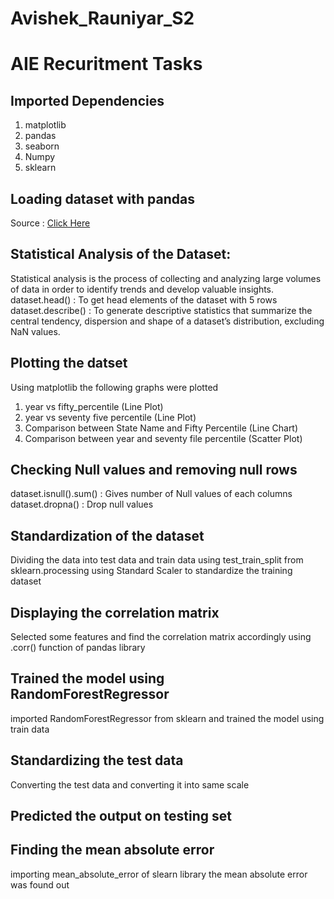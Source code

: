 # Avishek_Rauniyar_S2
# AIE Recuritment Tasks
## Imported Dependencies
1. matplotlib
2. pandas
3. seaborn
4. Numpy
5. sklearn

## Loading dataset with pandas 
Source : [Click Here](https://www.kaggle.com/datasets/epa/air-quality)

## Statistical Analysis of the Dataset:
Statistical analysis is the process of collecting and analyzing large volumes of data in order to identify trends and develop valuable insights.
dataset.head() : To get head elements of the dataset with 5 rows
dataset.describe() : To generate descriptive statistics that summarize the central tendency, dispersion and shape of a dataset’s distribution, excluding NaN values.

## Plotting the datset
Using matplotlib the following graphs were plotted
1. year vs fifty_percentile (Line Plot)
2. year vs seventy five percentile (Line Plot)
3. Comparison between State Name and Fifty Percentile (Line Chart)
4. Comparison between year and seventy file percentile (Scatter Plot)

## Checking Null values and removing null rows
dataset.isnull().sum() : Gives number of Null values of each columns
dataset.dropna() : Drop null values

## Standardization of the dataset
Dividing the data into test data and train data using test_train_split from sklearn.processing
using Standard Scaler to standardize the training dataset

## Displaying the correlation matrix
Selected some features and find the correlation matrix accordingly using .corr() function of pandas library

## Trained the model using RandomForestRegressor
imported RandomForestRegressor from sklearn and trained the model using train data

## Standardizing the test data
Converting the test data and converting it into same scale

## Predicted the output on testing set
## Finding the mean absolute error
importing mean_absolute_error of slearn library the mean absolute error was found out
